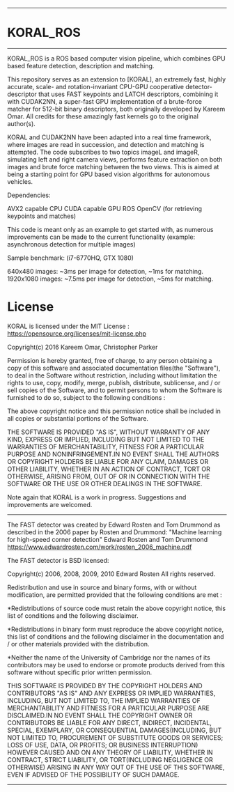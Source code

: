 ----------------
# KORAL_ROS
----------------

KORAL_ROS is a ROS based computer vision pipeline, which combines GPU based feature detection, description and matching. 

This repository serves as an extension to [KORAL], an extremely fast, highly accurate, 
scale- and rotation-invariant CPU-GPU cooperative detector-descriptor that uses FAST
keypoints and LATCH descriptors, combining it with CUDAK2NN, a super-fast GPU implementation 
of a brute-force matcher for 512-bit binary descriptors, both originally developed by 
Kareem Omar. All credits for these amazingly fast kernels go to the original author(s).

KORAL and CUDAK2NN have been adapted into a real time framework, where images are read
in succession, and detection and matching is attempted. The code subscribes to two topics
imageL and imageR, simulating left and right camera views, performs feature extraction on 
both images and brute force matching between the two views. This is aimed at being a starting
point for GPU based vision algorithms for autonomous vehicles.

Dependencies:

AVX2 capable CPU
CUDA capable GPU
ROS
OpenCV (for retrieving keypoints and matches)

This code is meant only as an example to get started with, as numerous improvements can be 
made to the current functionality (example: asynchronous detection for multiple images)

Sample benchmark: (i7-6770HQ, GTX 1080)

640x480 images: ~3ms per image for detection, ~1ms for matching.
1920x1080 images: ~7.5ms per image for detection, ~5ms for matching.

# License #
KORAL is licensed under the MIT License : https://opensource.org/licenses/mit-license.php

Copyright(c) 2016 Kareem Omar, Christopher Parker

Permission is hereby granted, free of charge,
to any person obtaining a copy of this software and associated documentation
files(the "Software"), to deal in the Software without restriction, including
without limitation the rights to use, copy, modify, merge, publish, distribute,
sublicense, and / or sell copies of the Software, and to permit persons to whom
the Software is furnished to do so, subject to the following conditions :

The above copyright notice and this permission notice shall be included in all
copies or substantial portions of the Software.

THE SOFTWARE IS PROVIDED "AS IS", WITHOUT WARRANTY OF ANY KIND, EXPRESS OR IMPLIED,
INCLUDING BUT NOT LIMITED TO THE WARRANTIES OF MERCHANTABILITY, FITNESS FOR A
PARTICULAR PURPOSE AND NONINFRINGEMENT.IN NO EVENT SHALL THE AUTHORS OR COPYRIGHT
HOLDERS BE LIABLE FOR ANY CLAIM, DAMAGES OR OTHER LIABILITY, WHETHER IN AN ACTION
OF CONTRACT, TORT OR OTHERWISE, ARISING FROM, OUT OF OR IN CONNECTION WITH THE
SOFTWARE OR THE USE OR OTHER DEALINGS IN THE SOFTWARE.


Note again that KORAL is a work in progress.
Suggestions and improvements are welcomed.

- - - -

The FAST detector was created by Edward Rosten and Tom Drummond
as described in the 2006 paper by Rosten and Drummond:
"Machine learning for high-speed corner detection"
        Edward Rosten and Tom Drummond
https://www.edwardrosten.com/work/rosten_2006_machine.pdf

The FAST detector is BSD licensed:

Copyright(c) 2006, 2008, 2009, 2010 Edward Rosten
All rights reserved.

Redistribution and use in source and binary forms, with or without
modification, are permitted provided that the following conditions
are met :


*Redistributions of source code must retain the above copyright
notice, this list of conditions and the following disclaimer.

*Redistributions in binary form must reproduce the above copyright
notice, this list of conditions and the following disclaimer in the
documentation and / or other materials provided with the distribution.

*Neither the name of the University of Cambridge nor the names of
its contributors may be used to endorse or promote products derived
from this software without specific prior written permission.

THIS SOFTWARE IS PROVIDED BY THE COPYRIGHT HOLDERS AND CONTRIBUTORS
"AS IS" AND ANY EXPRESS OR IMPLIED WARRANTIES, INCLUDING, BUT NOT
LIMITED TO, THE IMPLIED WARRANTIES OF MERCHANTABILITY AND FITNESS FOR
A PARTICULAR PURPOSE ARE DISCLAIMED.IN NO EVENT SHALL THE COPYRIGHT OWNER OR
CONTRIBUTORS BE LIABLE FOR ANY DIRECT, INDIRECT, INCIDENTAL, SPECIAL,
EXEMPLARY, OR CONSEQUENTIAL DAMAGES(INCLUDING, BUT NOT LIMITED TO,
	PROCUREMENT OF SUBSTITUTE GOODS OR SERVICES; LOSS OF USE, DATA, OR
	PROFITS; OR BUSINESS INTERRUPTION) HOWEVER CAUSED AND ON ANY THEORY OF
	LIABILITY, WHETHER IN CONTRACT, STRICT LIABILITY, OR TORT(INCLUDING
		NEGLIGENCE OR OTHERWISE) ARISING IN ANY WAY OUT OF THE USE OF THIS
	SOFTWARE, EVEN IF ADVISED OF THE POSSIBILITY OF SUCH DAMAGE.


- - - -
